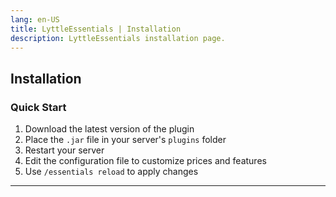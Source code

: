 ```yaml
---
lang: en-US
title: LyttleEssentials | Installation
description: LyttleEssentials installation page.
---
```


## Installation

### Quick Start

1.  Download the latest version of the plugin
2.  Place the  `.jar`  file in your server's  `plugins`  folder
3.  Restart your server
4.  Edit the configuration file to customize prices and features
5.  Use  `/essentials reload`  to apply changes

---
